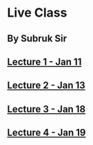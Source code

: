 # Live Class 
## By Subruk Sir

## [Lecture 1 - Jan 11](https://www.youtube.com/watch?v=nvePMvdEeC0)

## [Lecture 2 - Jan 13](https://www.youtube.com/watch?v=R5erh-a17Z8)

## [Lecture 3 - Jan 18](https://www.youtube.com/watch?v=1fbC79L1O9Q)

## [Lecture 4 - Jan 19](https://www.youtube.com/watch?v=d6QYzS2_dJ8)
